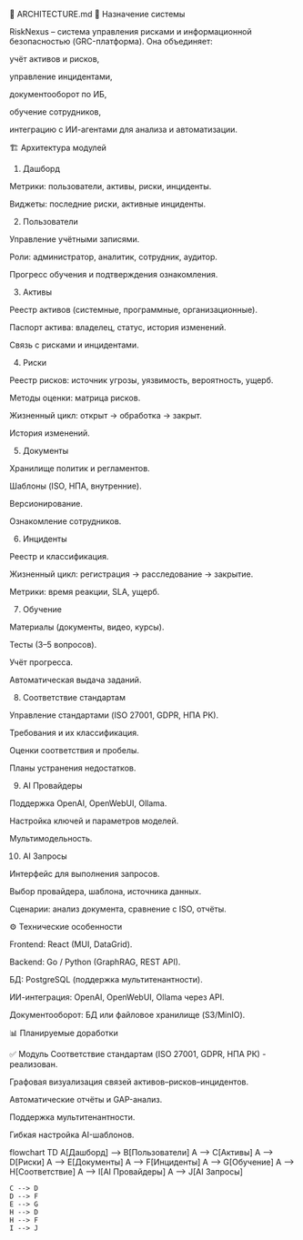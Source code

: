📘 ARCHITECTURE.md
🎯 Назначение системы

RiskNexus – система управления рисками и информационной безопасностью (GRC-платформа).
Она объединяет:

учёт активов и рисков,

управление инцидентами,

документооборот по ИБ,

обучение сотрудников,

интеграцию с ИИ-агентами для анализа и автоматизации.

🏗 Архитектура модулей
1. Дашборд

Метрики: пользователи, активы, риски, инциденты.

Виджеты: последние риски, активные инциденты.

2. Пользователи

Управление учётными записями.

Роли: администратор, аналитик, сотрудник, аудитор.

Прогресс обучения и подтверждения ознакомления.

3. Активы

Реестр активов (системные, программные, организационные).

Паспорт актива: владелец, статус, история изменений.

Связь с рисками и инцидентами.

4. Риски

Реестр рисков: источник угрозы, уязвимость, вероятность, ущерб.

Методы оценки: матрица рисков.

Жизненный цикл: открыт → обработка → закрыт.

История изменений.

5. Документы

Хранилище политик и регламентов.

Шаблоны (ISO, НПА, внутренние).

Версионирование.

Ознакомление сотрудников.

6. Инциденты

Реестр и классификация.

Жизненный цикл: регистрация → расследование → закрытие.

Метрики: время реакции, SLA, ущерб.

7. Обучение

Материалы (документы, видео, курсы).

Тесты (3–5 вопросов).

Учёт прогресса.

Автоматическая выдача заданий.

8. Соответствие стандартам

Управление стандартами (ISO 27001, GDPR, НПА РК).

Требования и их классификация.

Оценки соответствия и пробелы.

Планы устранения недостатков.

9. AI Провайдеры

Поддержка OpenAI, OpenWebUI, Ollama.

Настройка ключей и параметров моделей.

Мультимодельность.

10. AI Запросы

Интерфейс для выполнения запросов.

Выбор провайдера, шаблона, источника данных.

Сценарии: анализ документа, сравнение с ISO, отчёты.

⚙️ Технические особенности

Frontend: React (MUI, DataGrid).

Backend: Go / Python (GraphRAG, REST API).

БД: PostgreSQL (поддержка мультитенантности).

ИИ-интеграция: OpenAI, OpenWebUI, Ollama через API.

Документооборот: БД или файловое хранилище (S3/MinIO).

📊 Планируемые доработки

✅ Модуль Соответствие стандартам (ISO 27001, GDPR, НПА РК) - реализован.

Графовая визуализация связей активов–рисков–инцидентов.

Автоматические отчёты и GAP-анализ.

Поддержка мультитенантности.

Гибкая настройка AI-шаблонов.

flowchart TD
    A[Дашборд] --> B[Пользователи]
    A --> C[Активы]
    A --> D[Риски]
    A --> E[Документы]
    A --> F[Инциденты]
    A --> G[Обучение]
    A --> H[Соответствие]
    A --> I[AI Провайдеры]
    A --> J[AI Запросы]

    C --> D
    D --> F
    E --> G
    H --> D
    H --> F
    I --> J
